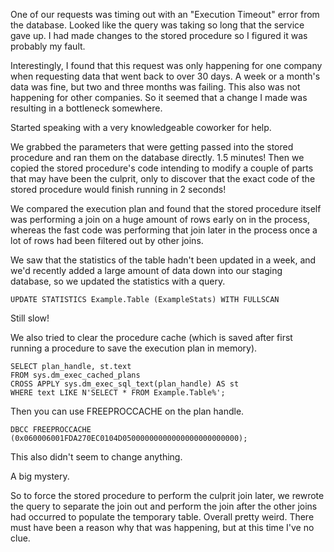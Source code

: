 One of our requests was timing out with an "Execution Timeout" error from the database. Looked like the query was taking so long that the service gave up. I had made changes to the stored procedure so I figured it was probably my fault. 

Interestingly, I found that this request was only happening for one company when requesting data that went back to over 30 days. A week or a month's data was fine, but two and three months was failing. This also was not happening for other companies. So it seemed that a change I made was resulting in a bottleneck somewhere. 

Started speaking with a very knowledgeable coworker for help. 

We grabbed the parameters that were getting passed into the stored procedure and ran them on the database directly. 1.5 minutes! Then we copied the stored procedure's code intending to modify a couple of parts that may have been the culprit, only to discover that the exact code of the stored procedure would finish running in 2 seconds! 

We compared the execution plan and found that the stored procedure itself was performing a join on a huge amount of rows early on in the process, whereas the fast code was performing that join later in the process once a lot of rows had been filtered out by other joins. 

We saw that the statistics of the table hadn't been updated in a week, and we'd recently added a large amount of data down into our staging database, so we updated the statistics with a query. 

```
UPDATE STATISTICS Example.Table (ExampleStats) WITH FULLSCAN
```

Still slow!

We also tried to clear the procedure cache (which is saved after first running a procedure to save the execution plan in memory).

```
SELECT plan_handle, st.text  
FROM sys.dm_exec_cached_plans   
CROSS APPLY sys.dm_exec_sql_text(plan_handle) AS st  
WHERE text LIKE N'SELECT * FROM Example.Table%';  
```

Then you can use FREEPROCCACHE on the plan handle.

```
DBCC FREEPROCCACHE (0x060006001FDA270EC0104D05000000000000000000000000);  
```

This also didn't seem to change anything.

A big mystery. 

So to force the stored procedure to perform the culprit join later, we rewrote the query to separate the join out and perform the join after the other joins had occurred to populate the temporary table. Overall pretty weird. There must have been a reason why that was happening, but at this time I've no clue.
